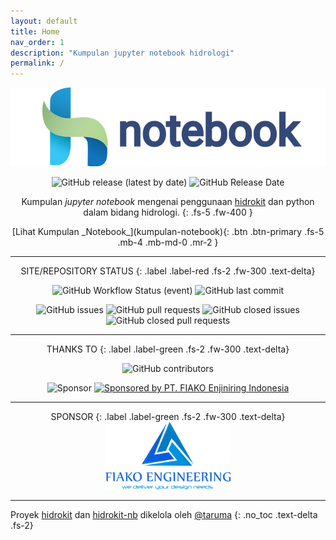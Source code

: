 ```yaml
---
layout: default
title: Home
nav_order: 1
description: "Kumpulan jupyter notebook hidrologi"
permalink: /
---
```

<div align="center">
    <img src="assets/images/hidrokit-nb-800x200.jpg" alt="Hidrokit Notebook Banner">
</div>

<div align="center" markdown="1">

![GitHub release (latest by date)](https://img.shields.io/github/v/release/hidrokit/notebook?logo=github)
![GitHub Release Date](https://img.shields.io/github/release-date/hidrokit/notebook)

Kumpulan _jupyter notebook_ mengenai penggunaan [hidrokit] dan python dalam bidang hidrologi. 
{: .fs-5 .fw-400 }
</div>

<div align="center" markdown="1">
[Lihat Kumpulan _Notebook_](kumpulan-notebook){: .btn .btn-primary .fs-5 .mb-4 .mb-md-0 .mr-2 }
<!-- [Unggah _Notebook_](panduan/mengunggah-notebook){: .btn .btn-outline .fs-5 .mb-4 .mb-md-0 } -->
</div>

---
<div align="center" markdown="1">
SITE/REPOSITORY STATUS
{: .label .label-red .fs-2 .fw-300 .text-delta}

![GitHub Workflow Status (event)](https://img.shields.io/github/workflow/status/hidrokit/notebook/Jekyll%20Build?event=push&logo=jekyll)
![GitHub last commit](https://img.shields.io/github/last-commit/hidrokit/notebook.svg)

![GitHub issues](https://img.shields.io/github/issues/hidrokit/notebook.svg)
![GitHub pull requests](https://img.shields.io/github/issues-pr/hidrokit/notebook.svg)
![GitHub closed issues](https://img.shields.io/github/issues-closed/hidrokit/notebook.svg)
![GitHub closed pull requests](https://img.shields.io/github/issues-pr-closed/hidrokit/notebook.svg)

</div>

---

<div align="center" markdown="1">
THANKS TO
{: .label .label-green .fs-2 .fw-300 .text-delta}

![GitHub contributors](https://img.shields.io/github/contributors/hidrokit/notebook.svg?label=kontributor)

![Sponsor](https://img.shields.io/badge/LKO-green.svg)
[![Sponsored by PT. FIAKO Enjiniring Indonesia](https://img.shields.io/badge/PT.%20FIAKO%20Enjiniring%20Indonesia-blue.svg)](http://www.fiako.co.id/)

</div>

---

<div align="center" markdown="1">
SPONSOR
{: .label .label-green .fs-2 .fw-300 .text-delta}

</div>

<div align="center">
    <a href="http://www.fiako.co.id/" target="_blank"><img src="assets/images/logo_fiako.png" alt="PT. FIAKO Enjiniring Indonesia" width="200"></a>
</div>

---
Proyek [hidrokit] dan [hidrokit-nb] dikelola oleh [@taruma]
{: .no_toc .text-delta .fs-2}

<!-- LINK -->
[hidrokit]: https://github.com/hidrokit/hidrokit
[hidrokit-nb]: https://github.com/hidrokit/notebook
[@taruma]: https://github.com/taruma